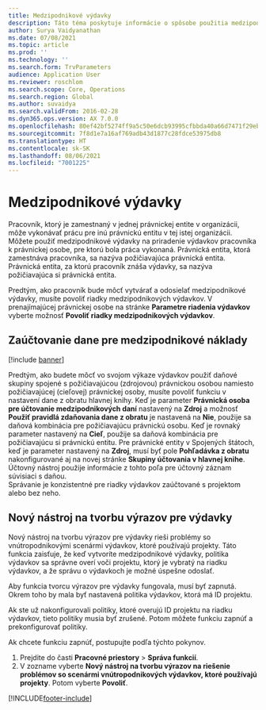 ```yaml
---
title: Medzipodnikové výdavky
description: Táto téma poskytuje informácie o spôsobe použitia medzipodnikových výdavkov na priradenie výdavkov pracovníka k právnickej osobe, pre ktorú bola práca vykonaná.
author: Surya Vaidyanathan
ms.date: 07/08/2021
ms.topic: article
ms.prod: ''
ms.technology: ''
ms.search.form: TrvParameters
audience: Application User
ms.reviewer: roschlom
ms.search.scope: Core, Operations
ms.search.region: Global
ms.author: suvaidya
ms.search.validFrom: 2016-02-28
ms.dyn365.ops.version: AX 7.0.0
ms.openlocfilehash: 80ef42bf5274ff9a5c50e6dcb93995cfbbda40a66d7471f29ebf056086320640
ms.sourcegitcommit: 7f8d1e7a16af769adb43d1877c28fdce53975db8
ms.translationtype: HT
ms.contentlocale: sk-SK
ms.lasthandoff: 08/06/2021
ms.locfileid: "7001225"
---
```

# <a name="intercompany-expenses"></a>Medzipodnikové výdavky

Pracovník, ktorý je zamestnaný v jednej právnickej entite v organizácii, môže vykonávať prácu pre inú právnickú entitu v tej istej organizácii. Môžete použiť medzipodnikové výdavky na priradenie výdavkov pracovníka k právnickej osobe, pre ktorú bola práca vykonaná. Právnická entita, ktorá zamestnáva pracovníka, sa nazýva požičiavajúca právnická entita. Právnická entita, za ktorú pracovník znáša výdavky, sa nazýva požičiavajúca si právnická entita. 

Predtým, ako pracovník bude môcť vytvárať a odosielať medzipodnikové výdavky, musíte povoliť riadky medzipodnikových výdavkov. V prenajímajúcej právnickej osobe na stránke **Parametre riadenia výdavkov** vyberte možnosť **Povoliť riadky medzipodnikových výdavkov**. 

## <a name="tax-posting-for-intercompany-expenses"></a>Zaúčtovanie dane pre medzipodnikové náklady

[!include [banner](../includes/banner.md)]

Predtým, ako budete môcť vo svojom výkaze výdavkov použiť daňové skupiny spojené s požičiavajúcou (zdrojovou) právnickou osobou namiesto požičiavajúcej (cieľovej) právnickej osoby, musíte povoliť funkciu v nastavení dane z obratu hlavnej knihy. Keď je parameter **Právnická osoba pre účtovanie medzipodnikových daní** nastavený na **Zdroj** a možnosť **Použiť pravidlá zdaňovania dane z obratu** je nastavená na **Nie**, použije sa daňová kombinácia pre požičiavajúcu právnickú osobu. Keď je rovnaký parameter nastavený na **Cieľ**, použije sa daňová kombinácia pre požičiavajúcu si právnickú entitu. Pre právnické entity v Spojených štátoch, keď je parameter nastavený na **Zdroj**, musí byť pole **Pohľadávka z obratu** nakonfigurované aj na novej stránke **Skupiny účtovania v hlavnej knihe**. Účtovný nástroj použije informácie z tohto poľa pre účtovný záznam súvisiaci s daňou.   
Správanie je konzistentné pre riadky výdavkov zaúčtované s projektom alebo bez neho.  

## <a name="new-expense-expression-builder"></a>Nový nástroj na tvorbu výrazov pre výdavky

Nový nástroj na tvorbu výrazov pre výdavky rieši problémy so vnútropodnikovými scenármi výdavkov, ktoré používajú projekty. Táto funkcia zaisťuje, že keď vytvoríte medzipodnikové výdavky, politika výdavkov sa správne overí voči projektu, ktorý je vybratý na riadku výdavkov, a že správu o výdavkoch je možné úspešne odoslať.

Aby funkcia tvorcu výrazov pre výdavky fungovala, musí byť zapnutá. Okrem toho by mala byť nastavená politika výdavkov, ktorá má ID projektu.

Ak ste už nakonfigurovali politiky, ktoré overujú ID projektu na riadku výdavkov, tieto politiky musia byť zrušené. Potom môžete funkciu zapnúť a prekonfigurovať politiky.

Ak chcete funkciu zapnúť, postupujte podľa týchto pokynov.

1. Prejdite do časti **Pracovné priestory** \> **Správa funkcií**.
2. V zozname vyberte **Nový nástroj na tvorbu výrazov na riešenie problémov so scenármi vnútropodnikových výdavkov, ktoré používajú projekty**. Potom vyberte **Povoliť**.

[!INCLUDE[footer-include](../includes/footer-banner.md)]
